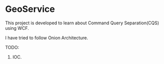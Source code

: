 # GeoService

This project is developed to learn about Command Query Separation(CQS) using WCF.

I have tried to follow Onion Architecture.

TODO:
1) IOC.
